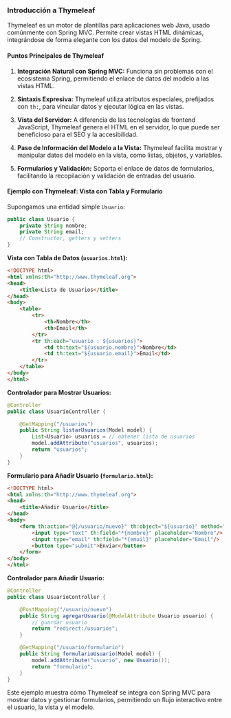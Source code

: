 ### Introducción a Thymeleaf

Thymeleaf es un motor de plantillas para aplicaciones web Java, usado comúnmente con Spring MVC. Permite crear vistas HTML dinámicas, integrándose de forma elegante con los datos del modelo de Spring.

#### Puntos Principales de Thymeleaf

1. **Integración Natural con Spring MVC:** Funciona sin problemas con el ecosistema Spring, permitiendo el enlace de datos del modelo a las vistas HTML.

2. **Sintaxis Expresiva:** Thymeleaf utiliza atributos especiales, prefijados con `th:`, para vincular datos y ejecutar lógica en las vistas.

3. **Vista del Servidor:** A diferencia de las tecnologías de frontend JavaScript, Thymeleaf genera el HTML en el servidor, lo que puede ser beneficioso para el SEO y la accesibilidad.

4. **Paso de Información del Modelo a la Vista:** Thymeleaf facilita mostrar y manipular datos del modelo en la vista, como listas, objetos, y variables.

5. **Formularios y Validación:** Soporta el enlace de datos de formularios, facilitando la recopilación y validación de entradas del usuario.

#### Ejemplo con Thymeleaf: Vista con Tabla y Formulario

Supongamos una entidad simple `Usuario`:

```java
public class Usuario {
    private String nombre;
    private String email;
    // Constructor, getters y setters
}
```

**Vista con Tabla de Datos (`usuarios.html`):**

```html
<!DOCTYPE html>
<html xmlns:th="http://www.thymeleaf.org">
<head>
    <title>Lista de Usuarios</title>
</head>
<body>
    <table>
        <tr>
            <th>Nombre</th>
            <th>Email</th>
        </tr>
        <tr th:each="usuario : ${usuarios}">
            <td th:text="${usuario.nombre}">Nombre</td>
            <td th:text="${usuario.email}">Email</td>
        </tr>
    </table>
</body>
</html>
```

**Controlador para Mostrar Usuarios:**

```java
@Controller
public class UsuarioController {

    @GetMapping("/usuarios")
    public String listarUsuarios(Model model) {
        List<Usuario> usuarios = // obtener lista de usuarios
        model.addAttribute("usuarios", usuarios);
        return "usuarios";
    }
}
```

**Formulario para Añadir Usuario (`formulario.html`):**

```html
<!DOCTYPE html>
<html xmlns:th="http://www.thymeleaf.org">
<head>
    <title>Añadir Usuario</title>
</head>
<body>
    <form th:action="@{/usuario/nuevo}" th:object="${usuario}" method="post">
        <input type="text" th:field="*{nombre}" placeholder="Nombre"/>
        <input type="email" th:field="*{email}" placeholder="Email"/>
        <button type="submit">Enviar</button>
    </form>
</body>
</html>
```

**Controlador para Añadir Usuario:**

```java
@Controller
public class UsuarioController {

    @PostMapping("/usuario/nuevo")
    public String agregarUsuario(@ModelAttribute Usuario usuario) {
        // guardar usuario
        return "redirect:/usuarios";
    }

    @GetMapping("/usuario/formulario")
    public String formularioUsuario(Model model) {
        model.addAttribute("usuario", new Usuario());
        return "formulario";
    }
}
```

Este ejemplo muestra cómo Thymeleaf se integra con Spring MVC para mostrar datos y gestionar formularios, permitiendo un flujo interactivo entre el usuario, la vista y el modelo.